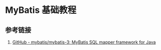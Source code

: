 # MyBatis 基础教程



## 参考链接
1. [GitHub - mybatis/mybatis-3: MyBatis SQL mapper framework for Java](https://github.com/mybatis/mybatis-3)
